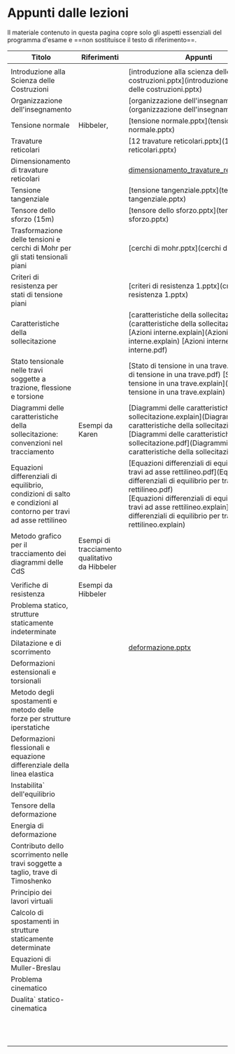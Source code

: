 # Appunti dalle lezioni

Il materiale contenuto in questa pagina copre solo gli aspetti essenziali del programma d'esame e ==non sostituisce il testo di riferimento==.


| Titolo                                  | Riferimenti |                           Appunti                                     |
| -------------------------------------------------- | ------------------------------------------------------------ | ------------------------------------------------------------ |
|  |  |  |
|Introduzione alla Scienza delle Costruzioni||[introduzione alla scienza delle costruzioni.pptx](introduzione alla scienza delle costruzioni.pptx)|
| Organizzazione dell'insegnamento |  |[organizzazione dell'insegnamento.pptx](organizzazione dell'insegnamento.pptx)|
| Tensione normale | Hibbeler, |[tensione normale.pptx](tensione normale.pptx)|
| Travature reticolari |  |[12 travature reticolari.pptx](12 travature reticolari.pptx)|
| Dimensionamento di travature reticolari |  |[dimensionamento_travature_reticolari.pptx](dimensionamento_travature_reticolari.pptx)|
| Tensione tangenziale                                      |                                       | [tensione tangenziale.pptx](tensione tangenziale.pptx)       |
| Tensore dello sforzo (15m) |  | [tensore dello sforzo.pptx](tensore dello sforzo.pptx) |
| Trasformazione delle tensioni e cerchi di Mohr per gli stati tensionali piani |                                                | [cerchi di mohr.pptx](cerchi di mohr.pptx)                   |
| Criteri di resistenza per stati di tensione piani            |                                                | [criteri di resistenza 1.pptx](criteri di resistenza 1.pptx) |
| Caratteristiche della sollecitazione                   |                                                | [caratteristiche della sollecitazione.pptx](caratteristiche della sollecitazione.pptx)<br /> [Azioni interne.explain](Azioni interne.explain)  [Azioni interne.pdf](Azioni interne.pdf) |
| Stato tensionale nelle travi soggette a trazione, flessione e torsione |  | [Stato di tensione in una trave.pdf](Stato di tensione in una trave.pdf)  [Stato di tensione in una trave.explain](Stato di tensione in una trave.explain) |
| Diagrammi delle caratteristiche della sollecitazione: convenzioni nel tracciamento | Esempi  da Karen                           | [Diagrammi delle caratteristiche della sollecitazione.explain](Diagrammi delle caratteristiche della sollecitazione.explain)  [Diagrammi delle caratteristiche della sollecitazione.pdf](Diagrammi delle caratteristiche della sollecitazione.pdf) |
| Equazioni differenziali di equilibrio, condizioni di salto e condizioni al contorno per travi ad asse rettilineo |                                                | [Equazioni differenziali di equilibrio per travi ad asse rettilineo.pdf](Equazioni differenziali di equilibrio per travi ad asse rettilineo.pdf) <br />[Equazioni differenziali di equilibrio per travi ad asse rettilineo.explain](Equazioni differenziali di equilibrio per travi ad asse rettilineo.explain) |
| Metodo grafico per il tracciamento dei diagrammi delle CdS   | Esempi di tracciamento qualitativo da Hibbeler |                                                              |
|                                                              |                                                |                                                              |
| Verifiche di resistenza                                      | Esempi da Hibbeler                             |                                                              |
| Problema statico, strutture staticamente indeterminate       |    |                                                              |
| Dilatazione e di scorrimento |  | [deformazione.pptx](deformazione.pptx) |
| Deformazioni estensionali e torsionali |  |                                                              |
| Metodo degli spostamenti e metodo delle forze per strutture iperstatiche |  |                                                              |
| Deformazioni flessionali e equazione differenziale della linea elastica |  ||
| Instabilita` dell'equilibrio |  |                                                              |
| Tensore della deformazione |  ||
| Energia di deformazione |  ||
| Contributo dello scorrimento nelle travi soggette a taglio, trave di Timoshenko |  ||
| Principio dei lavori virtuali                                |                                                |                                                              |
| Calcolo di spostamenti in strutture staticamente determinate |                                                |                                                              |
| Equazioni di Muller-Breslau                                  |                                                |                                                              |
| Problema cinematico                                          |                                                |                                                              |
| Dualita` statico-cinematica                                  |                                                |                                                              |
|                                                              |                                                |                                                              |
|                                                              |                                                |                                                              |
|                                                              |                                                              ||
|  |  ||
|                                                              |                                                |                                                              |
|                                                              |                                                |                                                              |
|                                                              |                                                |                                                              |
|                                                              |                                                |                                                              |
|                                                              |                                                |                                                              |
|                                                              |                                                |                                                              |
|                                                              |                                                |                                                              |
|                                                              |                                                ||

 

 

